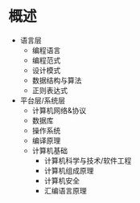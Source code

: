 # 概述

- 语言层
  - 编程语言
  - 编程范式
  - 设计模式
  - 数据结构与算法
  - 正则表达式
- 平台层/系统层
  - 计算机网络&协议
  - 数据库
  - 操作系统
  - 编译原理
  - 计算机基础
    - 计算机科学与技术/软件工程
    - 计算机组成原理
    - 计算机安全
    - 汇编语言原理